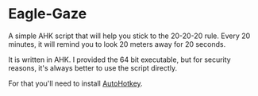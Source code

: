 # Eagle-Gaze
A simple AHK script that will help you stick to the 20-20-20 rule.
Every 20 minutes, it will remind you to look 20 meters away for 20 seconds.

It is written in AHK. I provided the 64 bit executable, but for security reasons, it's always better to use the script directly.

For that you'll need to install [AutoHotkey](https://autohotkey.com/).
